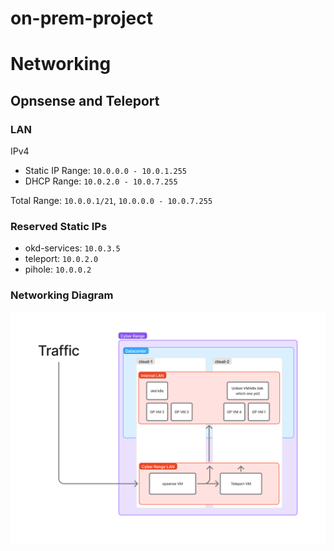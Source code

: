 # on-prem-project

# Networking
## Opnsense and Teleport
### LAN
IPv4
- Static IP Range: `10.0.0.0 - 10.0.1.255`
- DHCP Range: `10.0.2.0 - 10.0.7.255`

Total Range: `10.0.0.1/21`, `10.0.0.0 - 10.0.7.255`

### Reserved Static IPs
- okd-services: `10.0.3.5`
- teleport: `10.0.2.0`
- pihole: `10.0.0.2`

### Networking Diagram
![Networking Diagram](./images/network-diagram)

